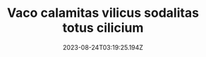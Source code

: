 ---
title: "Vaco calamitas vilicus sodalitas totus cilicium"
date: 2023-08-24T03:19:25.194Z
permalink: "/vaco-calamitas-vilicus-sodalitas-totus-cilicium/"
---